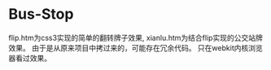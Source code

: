 # Bus-Stop
flip.htm为css3实现的简单的翻转牌子效果,
xianlu.htm为结合flip实现的公交站牌效果。
由于是从原来项目中拷过来的，可能存在冗余代码。
只在webkit内核浏览器看过效果。
